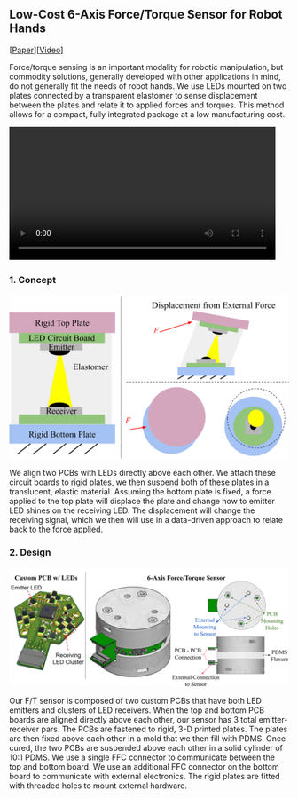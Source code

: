 ## Low-Cost 6-Axis Force/Torque Sensor for Robot Hands

[<a href="https://arxiv.org/abs/2410.03481">Paper</a>][<a href="https://youtu.be/QZGhIQBNQCY">Video</a>]

Force/torque sensing is an important modality for robotic manipulation, but commodity solutions, generally developed with other applications in mind, do not generally fit the needs of robot hands. We use LEDs mounted on two plates connected by a transparent elastomer to sense displacement between the plates and relate it to applied forces and torques. This method allows for a compact, fully integrated package at a low manufacturing cost.

<video src="images/FT_Optic_ICRA (online-video-cutter.com).mp4" width="480" height="240" controls></video>


### 1. Concept

<img src="images/2D_Deformation_of_a_6axis_sensor-1.png?raw=true"/>

We align two PCBs with LEDs directly above each other. We attach these circuit boards to rigid plates, we then suspend both of these plates in a translucent, elastic material. Assuming the bottom plate is fixed, a force applied to the top plate will displace the plate and change how to emitter LED shines on the receiving LED. The displacement will change the receiving signal, which we then will use in a data-driven approach to relate back to the force applied.

### 2. Design

<img src="images/complete_design_fig_2-1.png?raw=true"/>

Our F/T sensor is composed of two custom PCBs that have both LED emitters and clusters of LED receivers. When the top and bottom PCB boards are aligned directly above each other, our sensor has 3 total emitter-receiver pars. The PCBs are fastened to rigid, 3-D printed plates. The plates are then fixed above each other in a mold that we then fill with PDMS. Once cured, the two PCBs are suspended above each other in a solid cylinder of 10:1 PDMS. We use a single FFC connector to communicate between the top and bottom board. We use an additional FFC connector on the bottom board to communicate with external electronics. The rigid plates are fitted with threaded holes to mount external hardware.



